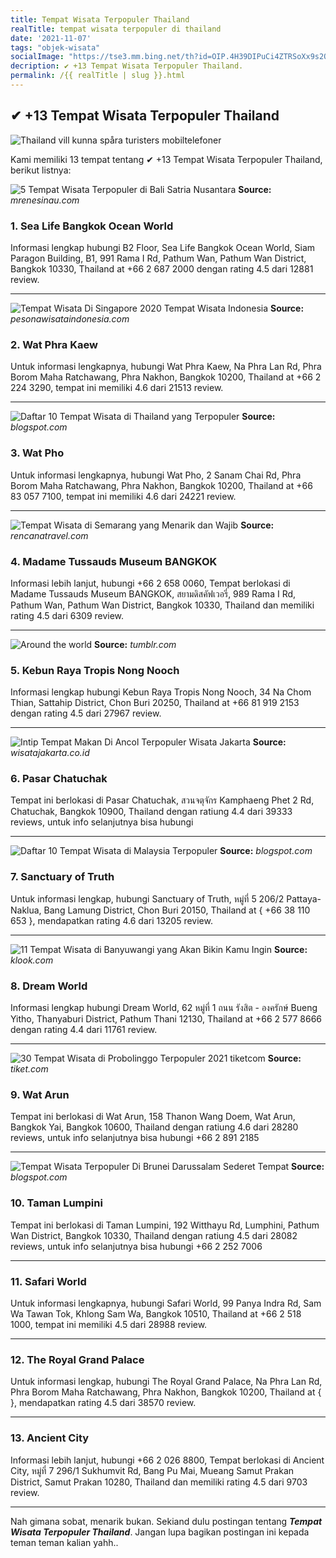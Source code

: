 ```yaml
---
title: Tempat Wisata Terpopuler Thailand
realTitle: tempat wisata terpopuler di thailand
date: '2021-11-07'
tags: "objek-wisata"
socialImage: "https://tse3.mm.bing.net/th?id=OIP.4H39DIPuCi4ZTRSoXx9s2QHaEK&amp;pid=15.1"
decription: ✔ +13 Tempat Wisata Terpopuler Thailand.
permalink: /{{ realTitle | slug }}.html
---
```


## ✔ +13 Tempat Wisata Terpopuler Thailand

![Thailand vill kunna spåra turisters mobiltelefoner ](https://static-cdn.sr.se/sida/images/83/9220de37-8835-43e6-a46c-d463c6f06f85.jpg?preset=768x432)



Kami memiliki 13 tempat tentang ✔ +13 Tempat Wisata Terpopuler Thailand, berikut listnya:



![5 Tempat Wisata Terpopuler di Bali  Satria Nusantara](https://tse4.mm.bing.net/th?id=OIP.xHLrvGmVsw8goOnYry-HmwHaIA&amp;pid=15.1)
**Source:** _mrenesinau.com_


### 1. Sea Life Bangkok Ocean World



Informasi lengkap hubungi B2 Floor, Sea Life Bangkok Ocean World, Siam Paragon Building, B1, 991 Rama I Rd, Pathum Wan, Pathum Wan District, Bangkok 10330, Thailand at +66 2 687 2000 dengan rating 4.5 dari 12881 review.

---


![Tempat Wisata Di Singapore 2020  Tempat Wisata Indonesia](https://tse3.mm.bing.net/th?id=OIP.83l3kdm4lN5wLVBDRrMh6wHaEf&amp;pid=15.1)
**Source:** _pesonawisataindonesia.com_


### 2. Wat Phra Kaew



Untuk informasi lengkapnya, hubungi Wat Phra Kaew, Na Phra Lan Rd, Phra Borom Maha Ratchawang, Phra Nakhon, Bangkok 10200, Thailand at +66 2 224 3290, tempat ini memiliki 4.6 dari 21513 review.

---


![Daftar 10 Tempat Wisata di Thailand yang Terpopuler](https://tse2.mm.bing.net/th?id=OIP.CAjJN0x_tdmUT7hQTXiMagHaE5&amp;pid=15.1)
**Source:** _blogspot.com_


### 3. Wat Pho



Untuk informasi lengkapnya, hubungi Wat Pho, 2 Sanam Chai Rd, Phra Borom Maha Ratchawang, Phra Nakhon, Bangkok 10200, Thailand at +66 83 057 7100, tempat ini memiliki 4.6 dari 24221 review.

---


![Tempat Wisata di Semarang yang Menarik dan Wajib ](https://tse3.mm.bing.net/th?id=OIP.wXb8MtlaoX59aiuKu9024QHaD4&amp;pid=15.1)
**Source:** _rencanatravel.com_


### 4. Madame Tussauds Museum BANGKOK



Informasi lebih lanjut, hubungi +66 2 658 0060, Tempat berlokasi di Madame Tussauds Museum BANGKOK, สยามดิสคัฟเวอรี่, 989 Rama I Rd, Pathum Wan, Pathum Wan District, Bangkok 10330, Thailand dan memiliki rating 4.5 dari 6309 review.

---


![Around the world](https://tse2.mm.bing.net/th?id=OIP.kGT765fXkSJGhCvsGLMivQAAAA&amp;pid=15.1)
**Source:** _tumblr.com_


### 5. Kebun Raya Tropis Nong Nooch



Informasi lengkap hubungi Kebun Raya Tropis Nong Nooch, 34 Na Chom Thian, Sattahip District, Chon Buri 20250, Thailand at +66 81 919 2153 dengan rating 4.5 dari 27967 review.

---


![Intip Tempat Makan Di Ancol Terpopuler  Wisata Jakarta](https://tse1.mm.bing.net/th?id=OIP.nkEAcbiwkKnqbDkhoPORwwHaE7&amp;pid=15.1)
**Source:** _wisatajakarta.co.id_


### 6. Pasar Chatuchak



Tempat ini berlokasi di Pasar Chatuchak, สวนจตุจักร Kamphaeng Phet 2 Rd, Chatuchak, Bangkok 10900, Thailand dengan ratiung 4.4 dari 39333 reviews, untuk info selanjutnya bisa hubungi 

---


![Daftar 10 Tempat Wisata di Malaysia Terpopuler](https://tse4.mm.bing.net/th?id=OIP.ertGsaoH2dz9g6XeRoKMuQHaFj&amp;pid=15.1)
**Source:** _blogspot.com_


### 7. Sanctuary of Truth



Untuk informasi lengkap, hubungi Sanctuary of Truth, หมู่ที่ 5 206/2 Pattaya-Naklua, Bang Lamung District, Chon Buri 20150, Thailand at { +66 38 110 653 }, mendapatkan rating 4.6 dari 13205 review.

---


![11 Tempat Wisata di Banyuwangi yang Akan Bikin Kamu Ingin ](https://tse4.mm.bing.net/th?id=OIP.r9LJ_sB_TVLqa1N90Dy51AHaD4&amp;pid=15.1)
**Source:** _klook.com_


### 8. Dream World



Informasi lengkap hubungi Dream World, 62 หมู่ที่ 1 ถนน รังสิต - องครักษ์ Bueng Yitho, Thanyaburi District, Pathum Thani 12130, Thailand at +66 2 577 8666 dengan rating 4.4 dari 11761 review.

---


![30 Tempat Wisata di Probolinggo Terpopuler 2021  tiketcom](https://tse4.mm.bing.net/th?id=OIP.uDQULy-WKXwmA-ZYWHjJyQHaCe&amp;pid=15.1)
**Source:** _tiket.com_


### 9. Wat Arun



Tempat ini berlokasi di Wat Arun, 158 Thanon Wang Doem, Wat Arun, Bangkok Yai, Bangkok 10600, Thailand dengan ratiung 4.6 dari 28280 reviews, untuk info selanjutnya bisa hubungi +66 2 891 2185

---


![Tempat Wisata Terpopuler Di Brunei Darussalam  Sederet Tempat](https://tse1.mm.bing.net/th?id=OIP.Idq_WvWTRYaw-uXqzcy5_gHaE8&amp;pid=15.1)
**Source:** _blogspot.com_


### 10. Taman Lumpini



Tempat ini berlokasi di Taman Lumpini, 192 Witthayu Rd, Lumphini, Pathum Wan District, Bangkok 10330, Thailand dengan ratiung 4.5 dari 28082 reviews, untuk info selanjutnya bisa hubungi +66 2 252 7006

---


### 11. Safari World



Untuk informasi lengkapnya, hubungi Safari World, 99 Panya Indra Rd, Sam Wa Tawan Tok, Khlong Sam Wa, Bangkok 10510, Thailand at +66 2 518 1000, tempat ini memiliki 4.5 dari 28988 review.

---


### 12. The Royal Grand Palace



Untuk informasi lengkap, hubungi The Royal Grand Palace, Na Phra Lan Rd, Phra Borom Maha Ratchawang, Phra Nakhon, Bangkok 10200, Thailand at {  }, mendapatkan rating 4.5 dari 38570 review.

---


### 13. Ancient City



Informasi lebih lanjut, hubungi +66 2 026 8800, Tempat berlokasi di Ancient City, หมู่ที่ 7 296/1 Sukhumvit Rd, Bang Pu Mai, Mueang Samut Prakan District, Samut Prakan 10280, Thailand dan memiliki rating 4.5 dari 9703 review.

---









Nah gimana sobat, menarik bukan. Sekiand dulu postingan tentang ***Tempat Wisata Terpopuler Thailand***. Jangan lupa bagikan postingan ini kepada teman teman kalian yahh..
